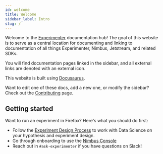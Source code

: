 ```yaml
---
id: welcome
title: Welcome
sidebar_label: Intro
slug: /
---
```


Welcome to the [Experimenter](https://experimenter.services.mozilla.com/nimbus/) documentation hub! The goal of this website is to serve as a central location for documenting and linking to documentation of all things Experimenter, Nimbus, Jetstream, and related SDKs.

You will find documentation pages linked in the sidebar, and all external links are denoted with an external icon.

This website is built using [Docusaurus](https://v2.docusaurus.io/).

Want to edit one of these docs, add a new one, or modify the sidebar? Check out the [Contributing](/contributing) page.

## Getting started

Want to run an experiment in Firefox? Here's what you should do first:

- Follow the [Experiment Design Process](https://mana.mozilla.org/wiki/x/XdTNBw) to work with Data Science on your hypothesis and experiment design.
- Go through onboarding to use the [Nimbus Console](https://mana.mozilla.org/wiki/display/FJT/Nimbus+Onboarding#NimbusOnboarding-Branches)
- Reach out in `#ask-experimenter` if you have questions on Slack!
